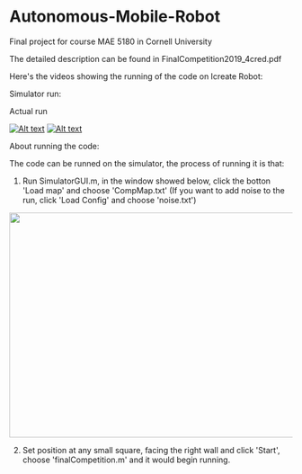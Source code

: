 # Autonomous-Mobile-Robot
Final project for course MAE 5180 in Cornell University

The detailed description can be found in FinalCompetition2019_4cred.pdf



Here's the videos showing the running of the code on Icreate Robot:

Simulator run:

Actual run

[![Alt text](https://img.youtube.com/vi/b-WA-1NGDR0/0.jpg)](https://www.youtube.com/watch?v=b-WA-1NGDR0&t=2s)
[![Alt text](https://img.youtube.com/vi/VbFSmVNJm8U/0.jpg)](https://www.youtube.com/watch?v=VbFSmVNJm8U&t=1s)


About running the code:

The code can be runned on the simulator, the process of running it is that:

1. Run SimulatorGUI.m, in the window showed below, click the botton 'Load map' and choose 'CompMap.txt' (If you want to add noise to the run, click 'Load Config' and choose 'noise.txt')

<img src="https://user-images.githubusercontent.com/25992217/57349288-888b3b00-7127-11e9-89aa-5d86aa885766.png" width="600" height="400"> 

2. Set position at any small square, facing the right wall and click 'Start', choose 'finalCompetition.m' and it would begin running.
